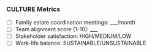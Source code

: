### **CULTURE Metrics**

- [ ] Family estate coordination meetings: ___/month
- [ ] Team alignment score (1-10): ___
- [ ] Stakeholder satisfaction: HIGH/MEDIUM/LOW
- [ ] Work-life balance: SUSTAINABLE/UNSUSTAINABLE
